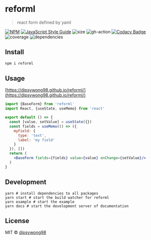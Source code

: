 # reforml

> react form defined by yaml

[![NPM](https://img.shields.io/npm/v/reforml.svg)](https://www.npmjs.com/package/reforml) 
[![JavaScript Style Guide](https://img.shields.io/badge/code_style-standard-brightgreen.svg)](https://standardjs.com)
![size](https://img.shields.io/bundlephobia/minzip/reforml)
![gh-action](https://img.shields.io/github/workflow/status/dipsywong98/reforml/test)
[![Codacy Badge](https://app.codacy.com/project/badge/Grade/7ff5651226774b5aa0efa6e76aca29e7)](https://www.codacy.com/manual/dipsywong98/reforml?utm_source=github.com&amp;utm_medium=referral&amp;utm_content=dipsywong98/reforml&amp;utm_campaign=Badge_Grade)
![coverage](https://img.shields.io/codecov/c/github/dipsywong98/reforml)
![dependencies](https://img.shields.io/david/dipsywong98/reforml)

## Install

```bash
npm i reforml
```

## Usage

[https://dipsywong98.github.io/reforml/](https://dipsywong98.github.io/reforml/)

```jsx
import {BaseForm} from 'reforml'
import React, {useState, useMemo} from 'react'

export default () => {
  const [value, setValue] = useState({})
  const fields = useMemo(() => ({
    myField: {
      type: 'text',
      label: 'my field'
    }
  }), [])
  return (
    <BaseForm fields={fields} value={value} onChange={setValue}/>
  )
}
```

## Development

```shell script
yarn # install dependencies to all packages
yarn start # start the build watcher for reforml
yarn example # start the example
yarn docs # start the development server of documentation
```

## License

MIT © [dipsywong98](https://github.com/dipsywong98)
